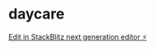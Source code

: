 # daycare

[Edit in StackBlitz next generation editor ⚡️](https://stackblitz.com/~/github.com/poilopo2001/daycare)